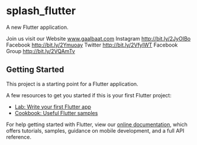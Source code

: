 # splash_flutter

A new Flutter application.

Join us 
visit our Website 
www.gaalbaat.com
Instagram
http://bit.ly/2JyOIBo
Facebook
http://bit.ly/2Ymuoay
Twitter
http://bit.ly/2VfyIWT
Facebook Group 
http://bit.ly/2VQAmTv


## Getting Started

This project is a starting point for a Flutter application.

A few resources to get you started if this is your first Flutter project:

- [Lab: Write your first Flutter app](https://flutter.dev/docs/get-started/codelab)
- [Cookbook: Useful Flutter samples](https://flutter.dev/docs/cookbook)

For help getting started with Flutter, view our 
[online documentation](https://flutter.dev/docs), which offers tutorials, 
samples, guidance on mobile development, and a full API reference.
